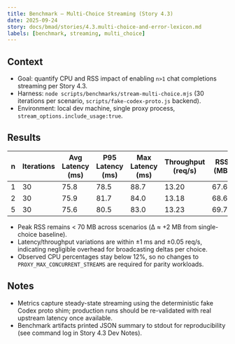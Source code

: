 ```yaml
---
title: Benchmark — Multi-Choice Streaming (Story 4.3)
date: 2025-09-24
story: docs/bmad/stories/4.3.multi-choice-and-error-lexicon.md
labels: [benchmark, streaming, multi_choice]
---
```


## Context

- Goal: quantify CPU and RSS impact of enabling `n>1` chat completions streaming per Story 4.3.
- Harness: `node scripts/benchmarks/stream-multi-choice.mjs` (30 iterations per scenario, `scripts/fake-codex-proto.js` backend).
- Environment: local dev machine, single proxy process, `stream_options.include_usage:true`.

## Results

| n   | Iterations | Avg Latency (ms) | P95 Latency (ms) | Max Latency (ms) | Throughput (req/s) | RSS (MB) | CPU (%) |
| --- | ---------- | ---------------- | ---------------- | ---------------- | ------------------ | -------- | ------- |
| 1   | 30         | 75.8             | 78.5             | 88.7             | 13.20              | 67.68    | 11.8    |
| 2   | 30         | 75.9             | 81.7             | 84.0             | 13.18              | 68.64    | 9.8     |
| 5   | 30         | 75.6             | 80.5             | 83.0             | 13.23              | 69.77    | 9.0     |

- Peak RSS remains < 70 MB across scenarios (Δ ≈ +2 MB from single-choice baseline).
- Latency/throughput variations are within ±1 ms and ±0.05 req/s, indicating negligible overhead for broadcasting deltas per choice.
- Observed CPU percentages stay below 12%, so no changes to `PROXY_MAX_CONCURRENT_STREAMS` are required for parity workloads.

## Notes

- Metrics capture steady-state streaming using the deterministic fake Codex proto shim; production runs should be re-validated with real upstream latency once available.
- Benchmark artifacts printed JSON summary to stdout for reproducibility (see command log in Story 4.3 Dev Notes).

